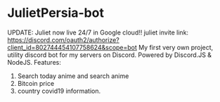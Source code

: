 # JulietPersia-bot
UPDATE: Juliet now live 24/7 in Google cloud!! 
juliet invite link: https://discord.com/oauth2/authorize?client_id=802744454107758624&scope=bot
My first very own project, utility discord bot for my servers on Discord. 
Powered by Discord.JS & NodeJS. 
Features:
1. Search today anime and search anime
2. Bitcoin price
3. country covid19 information.
